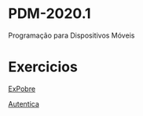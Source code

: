 # PDM-2020.1
Programação para Dispositivos Móveis

# Exercicios
[ExPobre](./button-sort)

[Autentica](./Autentica)